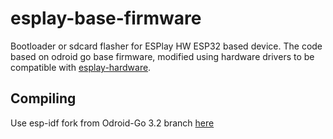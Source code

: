 # esplay-base-firmware
Bootloader or sdcard flasher for ESPlay HW ESP32 based device.
The code based on odroid go base firmware, modified using hardware drivers to be compatible with [esplay-hardware].

Compiling
---------
Use esp-idf fork from Odroid-Go 3.2 branch [here]

[esplay-hardware]: https://github.com/pebri86/esplay-hardware
[here]: https://github.com/OtherCrashOverride/esp-idf/tree/release/v3.2-odroid
